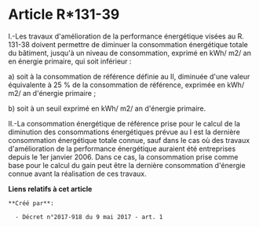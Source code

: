 # Article R*131-39

I.-Les travaux d'amélioration de la performance énergétique visées au R. 131-38 doivent permettre de diminuer la consommation
énergétique totale du bâtiment, jusqu'à un niveau de consommation, exprimé en kWh/ m2/ an en énergie primaire, qui soit
inférieur :

a) soit à la consommation de référence définie au II, diminuée d'une valeur équivalente à 25 % de la consommation de
référence, exprimée en kWh/ m2/ an d'énergie primaire ;

b) soit à un seuil exprimé en kWh/ m2/ an d'énergie primaire.

II.-La consommation énergétique de référence prise pour le calcul de la diminution des consommations énergétiques prévue au I
est la dernière consommation énergétique totale connue, sauf dans le cas où des travaux d'amélioration de la performance
énergétique auraient été entreprises depuis le 1er janvier 2006. Dans ce cas, la consommation prise comme base pour le calcul
du gain peut être la dernière consommation d'énergie connue avant la réalisation de ces travaux.

**Liens relatifs à cet article**

	**Créé par**:

	  - Décret n°2017-918 du 9 mai 2017 - art. 1
